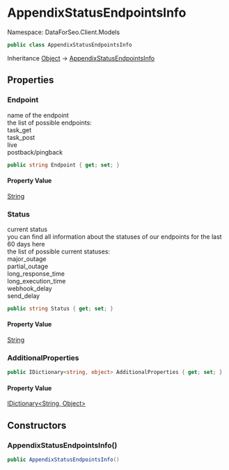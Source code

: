 # AppendixStatusEndpointsInfo

Namespace: DataForSeo.Client.Models

```csharp
public class AppendixStatusEndpointsInfo
```

Inheritance [Object](https://docs.microsoft.com/en-us/dotnet/api/system.object) → [AppendixStatusEndpointsInfo](./dataforseo.client.models.appendixstatusendpointsinfo.md)

## Properties

### **Endpoint**

name of the endpoint
 <br>the list of possible endpoints:
 <br>task_get
 <br>task_post
 <br>live
 <br>postback/pingback

```csharp
public string Endpoint { get; set; }
```

#### Property Value

[String](https://docs.microsoft.com/en-us/dotnet/api/system.string)<br>

### **Status**

current status
 <br>you can find all information about the statuses of our endpoints for the last 60 days here
 <br>the list of possible current statuses:
 <br>major_outage
 <br>partial_outage
 <br>long_response_time
 <br>long_execution_time
 <br>webhook_delay
 <br>send_delay

```csharp
public string Status { get; set; }
```

#### Property Value

[String](https://docs.microsoft.com/en-us/dotnet/api/system.string)<br>

### **AdditionalProperties**

```csharp
public IDictionary<string, object> AdditionalProperties { get; set; }
```

#### Property Value

[IDictionary&lt;String, Object&gt;](https://docs.microsoft.com/en-us/dotnet/api/system.collections.generic.idictionary-2)<br>

## Constructors

### **AppendixStatusEndpointsInfo()**

```csharp
public AppendixStatusEndpointsInfo()
```

